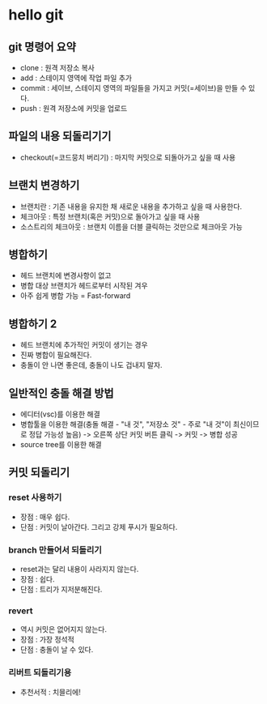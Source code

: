 # hello git

## git 명령어 요약

- clone : 원격 저장소 복사
- add : 스테이지 영역에 작업 파일 추가
- commit : 세이브, 스테이지 영역의 파일들을 가지고 커밋(=세이브)을 만들 수 있다.
- push : 원격 저장소에 커밋을 업로드

## 파일의 내용 되돌리기기

- checkout(=코드뭉치 버리기) : 마지막 커밋으로 되돌아가고 싶을 때 사용


## 브랜치 변경하기

- 브랜치란 : 기존 내용을 유지한 채 새로운 내용을 추가하고 싶을 때 사용한다.
- 체크아웃 : 특정 브랜치(혹은 커밋)으로 돌아가고 싶을 때 사용
- 소스트리의 체크아웃 : 브랜치 이름을 더블 클릭하는 것만으로 체크아웃 가능

## 병합하기

- 헤드 브랜치에 변경사항이 없고
- 병합 대상 브랜치가 헤드로부터 시작된 겨우
- 아주 쉽게 병합 가능 = Fast-forward

## 병합하기 2

- 헤드 브랜치에 추가적인 커밋이 생기는 경우
- 진짜 병합이 필요해진다.
- 충돌이 안 나면 좋은데, 충돌이 나도 겁내지 말자.

## 일반적인 충돌 해결 방법

- 에디터(vsc)를 이용한 해결
- 병합툴을 이용한 해결(충돌 해결 - "내 것", "저장소 것" - 주로 "내 것"이 최신이므로 정답 가능성 높음) -> 오른쪽 상단 커밋 버튼 클릭 -> 커밋 -> 병합 성공
- source tree를 이용한 해결

## 커밋 되돌리기

### reset 사용하기

- 장점 : 매우 쉽다.
- 단점 : 커밋이 날아간다. 그리고 강제 푸시가 필요하다.

### branch 만들어서 되돌리기

- reset과는 달리 내용이 사라지지 않는다.
- 장점 : 쉽다.
- 단점 : 트리가 지저분해진다.

### revert

- 역시 커밋은 없어지지 않는다.
- 장점 : 가장 정석적
- 단점 : 충돌이 날 수 있다.

### 리버트 되돌리기용

- 추천서적 : 치믈리에!